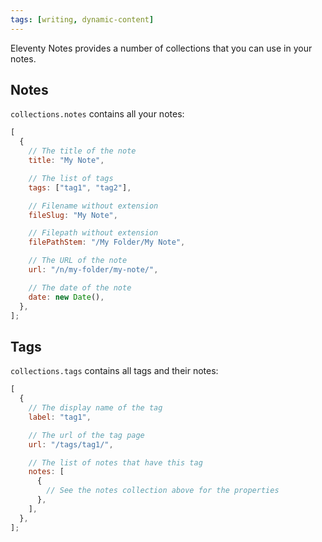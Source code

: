 ```yaml
---
tags: [writing, dynamic-content]
---
```


Eleventy Notes provides a number of collections that you can use in your notes.

## Notes

`collections.notes` contains all your notes:

```js
[
  {
    // The title of the note
    title: "My Note",

    // The list of tags
    tags: ["tag1", "tag2"],

    // Filename without extension
    fileSlug: "My Note",

    // Filepath without extension
    filePathStem: "/My Folder/My Note",

    // The URL of the note
    url: "/n/my-folder/my-note/",

    // The date of the note
    date: new Date(),
  },
];
```

## Tags

`collections.tags` contains all tags and their notes:

```js
[
  {
    // The display name of the tag
    label: "tag1",

    // The url of the tag page
    url: "/tags/tag1/",

    // The list of notes that have this tag
    notes: [
      {
        // See the notes collection above for the properties
      },
    ],
  },
];
```
